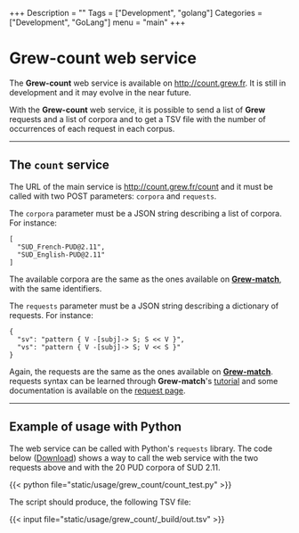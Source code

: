 +++
Description = ""
Tags = ["Development", "golang"]
Categories = ["Development", "GoLang"]
menu = "main"
+++

# Grew-count web service

The **Grew-count** web service is available on http://count.grew.fr.
It is still in development and it may evolve in the near future.

With the **Grew-count** web service, it is possible to send a list of **Grew** requests and a list of corpora and to get a TSV file with the number of occurrences of each request in each corpus.

---

## The `count` service

The URL of the main service is http://count.grew.fr/count and it must be called with two POST parameters: `corpora` and `requests`.

The `corpora` parameter must be a JSON string describing a list of corpora. For instance:

```json_alt
[
  "SUD_French-PUD@2.11",
  "SUD_English-PUD@2.11"
]
```

The available corpora are the same as the ones available on **[Grew-match](http://match.grew.fr)**, with the same identifiers.

The `requests` parameter must be a JSON string describing a dictionary of requests. For instance:

```json_alt
{
  "sv": "pattern { V -[subj]-> S; S << V }",
  "vs": "pattern { V -[subj]-> S; V << S }"
}
```

Again, the requests are the same as the ones available on **[Grew-match](http://match.grew.fr)**.
requests syntax can be learned through **Grew-match**'s [tutorial](http://match.grew.fr?tutorial=yes) and some documentation is available on the [request page](../../doc/request).

---

## Example of usage with Python

The web service can be called with Python's `requests` library.
The code below ([Download](count_test.py)) shows a way to call the web service with the two requests above and with the 20 PUD corpora of SUD 2.11.

{{< python file="static/usage/grew_count/count_test.py" >}}

The script should produce, the following TSV file:

{{< input file="static/usage/grew_count/_build/out.tsv" >}}
